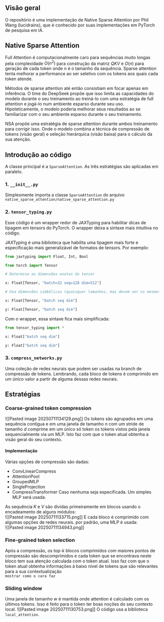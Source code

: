## Visão geral
O repositório é uma implementação de Native Sparse Attention por Phil Wang (lucidrains), que é conhecido por suas implementações em PyTorch de pesquisa em IA. 
## Native Sparse Attention
Full Attention é computacionalmente caro para sequências muito longas pela complexidade $O(n^2)$ para construção da matriz $QKV$ e $O(n)$ para geração de cada token onde $n$ é o tamanho da sequência. Sparse attention tenta melhorar a performance ao ser seletivo com os tokens aos quais cada token atende.

Métodos de sparse attention até então consistiam em focar apenas em inferência. O time do DeepSeek propõe que isso limita as capacidades do modelo durante o seu treinamento ao treiná-lo com uma estratégia de full attention e jogá-lo num ambiente esparso durante seu uso. Hipoteticamente, o modelo poderia melhorar seus resultados ao se familiarizar com o seu ambiente esparso durante o seu treinamento.  

NSA propõe uma estratégia de sparse attention durante ambos treinamento para corrigir isso. Onde o modelo combina a técnica de compressão de tokens (visão geral) e seleção hierárquica (visão baixa) para o cálculo da sua atenção. 
## Introdução ao código
A classe principal é a `SparseAttention`. As três estratégias são aplicadas em paralelo.
### 1. `__init__.py` 
Simplesmente importa a classe `SparseAttention` do arquivo `native_sparse_attention/native_sparse_attention.py`
### 2. `tensor_typing.py`
Esse código é um wrapper redor de JAXTyping para habilitar dicas de tipagem em tensors do PyTorch. O wrapper deixa a sintaxe mais intuitiva no código. 

JAXTyping é uma biblioteca que habilita uma tipagem mais forte e especificação mais generalizável de formatos de tensors. Por exemplo:
```python
from jaxtyping import Float, Int, Bool

from torch import Tensor

# Determina as dimensões exatas do tensor

x: Float[Tensor, "batch=32 seq=128 dim=512"]

# Usa dimensões simbólicas (quaisquer tamanhos, mas devem ser os mesmos)

x: Float[Tensor, "batch seq dim"]

y: Float[Tensor, "batch seq dim"]
```

Com o wrapper, essa sintaxe fica mais simplificada:
```python
from tensor_typing import *

x: Float["batch seq dim"]

y: Float["batch seq dim"]
```
### 3. `compress_networks.py`
Uma coleção de redes neurais que podem ser usadas na branch de compressão de tokens. 
Lembrando, cada bloco de tokens é comprimido em um único valor a partir de alguma dessas redes neurais.

## Estratégias 
### Coarse-grained token compression
![[Pasted image 20250711134129.png]]
Os tokens são agrupados em uma sequência contígua e em uma janela de tamanho $n$ com um stride de tamanho $d$ comprime em um único só token os tokens vistos pela janela sequencialmente via um MLP. Isto faz com que o token atual obtenha a visão geral do seu contexto.
#### Implementação
Várias opções de compressão são dadas:
- ConvLinearCompress
- AttentionPool
- GroupedMLP
- SingleProjection
- CompressTransformer
Caso nenhuma seja especificada. Um simples MLP será usada. 

As sequência $K$ e $V$ são dividas primeiramente em blocos usando o encadeamento de alguns módulos:  
![[Pasted image 20250711133715.png]]
E cada bloco é comprimido com algumas opções de redes neurais. por padrão, uma MLP é usada:  
![[Pasted image 20250711134943.png]]
### Fine-grained token selection
Após a compressão, os top-$k$ blocos comprimidos com maiores pontos de compressão são descomprimidos e cada token que se encontrava neste bloco tem sua atenção calculada com o token atual. Isso faz com que o token atual obtenha informações à baixo nível de tokens que são relevantes para a sua contextualização  
```mostrar como o cara faz```
### Sliding window
Uma janela de tamanho $w$ é mantida onde attention é calculado com os últimos tokens. Isso é feito para o token ter boas noções do seu contexto local.
![[Pasted image 20250711130753.png]]
O código usa a biblioteca `local_attention`.  
